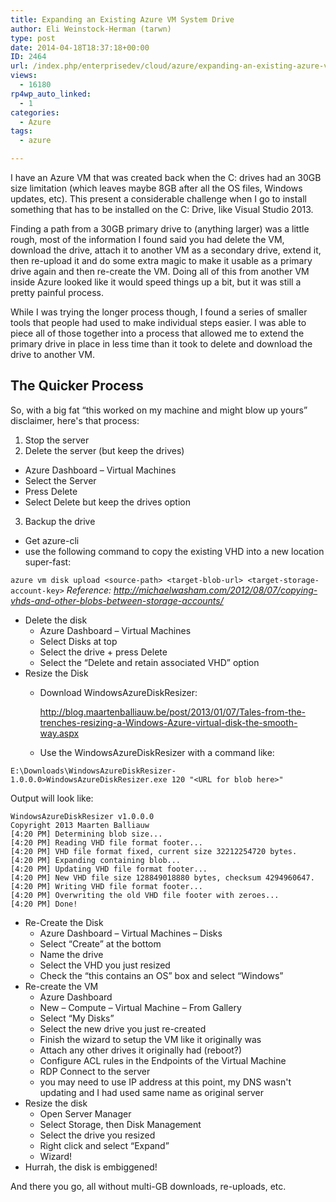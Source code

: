 ```yaml
---
title: Expanding an Existing Azure VM System Drive
author: Eli Weinstock-Herman (tarwn)
type: post
date: 2014-04-18T18:37:18+00:00
ID: 2464
url: /index.php/enterprisedev/cloud/azure/expanding-an-existing-azure-vm-system-drive/
views:
  - 16180
rp4wp_auto_linked:
  - 1
categories:
  - Azure
tags:
  - azure

---
```

I have an Azure VM that was created back when the C: drives had an 30GB size limitation (which leaves maybe 8GB after all the OS files, Windows updates, etc). This present a considerable challenge when I go to install something that has to be installed on the C: Drive, like Visual Studio 2013.

Finding a path from a 30GB primary drive to (anything larger) was a little rough, most of the information I found said you had delete the VM, download the drive, attach it to another VM as a secondary drive, extend it, then re-upload it and do some extra magic to make it usable as a primary drive again and then re-create the VM. Doing all of this from another VM inside Azure looked like it would speed things up a bit, but it was still a pretty painful process.

While I was trying the longer process though, I found a series of smaller tools that people had used to make individual steps easier. I was able to piece all of those together into a process that allowed me to extend the primary drive in place in less time than it took to delete and download the drive to another VM.

## The Quicker Process

So, with a big fat “this worked on my machine and might blow up yours” disclaimer, here's that process:

1. Stop the server
2. Delete the server (but keep the drives) 
* Azure Dashboard &#8211; Virtual Machines
* Select the Server
* Press Delete
* Select Delete but keep the drives option
3. Backup the drive 
* Get azure-cli
* use the following command to copy the existing VHD into a new location super-fast: 

`azure vm disk upload <source-path> <target-blob-url> <target-storage-account-key>`
_Reference: <http://michaelwasham.com/2012/08/07/copying-vhds-and-other-blobs-between-storage-accounts/>_ 

* Delete the disk 
    * Azure Dashboard &#8211; Virtual Machines
    * Select Disks at top
    * Select the drive + press Delete
    * Select the “Delete and retain associated VHD” option
* Resize the Disk 
    * Download WindowsAzureDiskResizer:

      <http://blog.maartenballiauw.be/post/2013/01/07/Tales-from-the-trenches-resizing-a-Windows-Azure-virtual-disk-the-smooth-way.aspx>
    * Use the WindowsAzureDiskResizer with a command like: 

```
E:\Downloads\WindowsAzureDiskResizer-1.0.0.0>WindowsAzureDiskResizer.exe 120 "<URL for blob here>"
```
Output will look like:
          
```
WindowsAzureDiskResizer v1.0.0.0
Copyright 2013 Maarten Balliauw
[4:20 PM] Determining blob size...
[4:20 PM] Reading VHD file format footer...
[4:20 PM] VHD file format fixed, current size 32212254720 bytes.
[4:20 PM] Expanding containing blob...
[4:20 PM] Updating VHD file format footer...
[4:20 PM] New VHD file size 128849018880 bytes, checksum 4294960647.
[4:20 PM] Writing VHD file format footer...
[4:20 PM] Overwriting the old VHD file footer with zeroes...
[4:20 PM] Done!
```

  * Re-Create the Disk 
      * Azure Dashboard &#8211; Virtual Machines &#8211; Disks
      * Select “Create” at the bottom
      * Name the drive
      * Select the VHD you just resized
      * Check the “this contains an OS” box and select “Windows”
  * Re-create the VM 
      * Azure Dashboard
      * New &#8211; Compute &#8211; Virtual Machine &#8211; From Gallery
      * Select “My Disks”
      * Select the new drive you just re-created
      * Finish the wizard to setup the VM like it originally was
      * Attach any other drives it originally had (reboot?)
      * Configure ACL rules in the Endpoints of the Virtual Machine
      * RDP Connect to the server
      * you may need to use IP address at this point, my DNS wasn't updating and I had used same name as original server
  * Resize the disk 
      * Open Server Manager
      * Select Storage, then Disk Management
      * Select the drive you resized
      * Right click and select “Expand”
      * Wizard!
  * Hurrah, the disk is embiggened!
  
  And there you go, all without multi-GB downloads, re-uploads, etc.